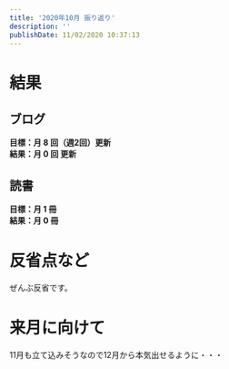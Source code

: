 ```yaml
---
title: '2020年10月 振り返り'
description: ''
publishDate: 11/02/2020 10:37:13
---
```


<h1>結果</h1>

<h2>ブログ</h2>

<p><strong>目標：月 8 回（週2回）更新</strong><br />
<strong>結果：月 0 回 更新</strong></p>

<h2>読書</h2>

<p><strong>目標：月 1 冊</strong><br />
<strong>結果：月 0 冊</strong></p>

<h1>反省点など</h1>

<p>ぜんぶ反省です。</p>

<h1>来月に向けて</h1>

<p>11月も立て込みそうなので12月から本気出せるように・・・</p>
